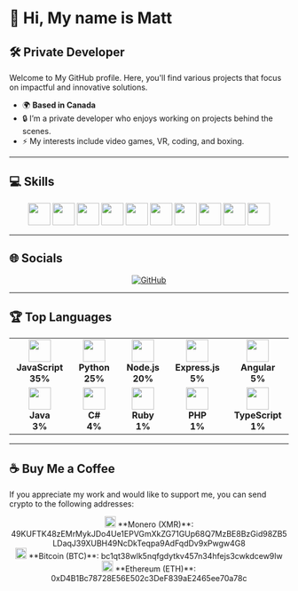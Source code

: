 # 👋 Hi, My name is Matt

## 🛠️ Private Developer

Welcome to My GitHub profile. Here, you'll find various projects that focus on impactful and innovative solutions.

- 🌍 **Based in Canada**
- 🔒 I’m a private developer who enjoys working on projects behind the scenes.
- ⚡ My interests include video games, VR, coding, and boxing.

---

## 💻 Skills
<p align="center">
  <img src="https://cdn.jsdelivr.net/gh/devicons/devicon/icons/javascript/javascript-original.svg" width="40" height="40"/>
  <img src="https://cdn.jsdelivr.net/gh/devicons/devicon/icons/python/python-original.svg" width="40" height="40"/>
  <img src="https://cdn.jsdelivr.net/gh/devicons/devicon/icons/nodejs/nodejs-original.svg" width="40" height="40"/>
  <img src="https://cdn.jsdelivr.net/gh/devicons/devicon/icons/express/express-original.svg" width="40" height="40"/>
  <img src="https://cdn.jsdelivr.net/gh/devicons/devicon/icons/angularjs/angularjs-original.svg" width="40" height="40"/>
  <img src="https://cdn.jsdelivr.net/gh/devicons/devicon/icons/java/java-original.svg" width="40" height="40"/>
  <img src="https://cdn.jsdelivr.net/gh/devicons/devicon/icons/csharp/csharp-original.svg" width="40" height="40"/>
  <img src="https://cdn.jsdelivr.net/gh/devicons/devicon/icons/ruby/ruby-original.svg" width="40" height="40"/>
  <img src="https://cdn.jsdelivr.net/gh/devicons/devicon/icons/php/php-original.svg" width="40" height="40"/>
  <img src="https://cdn.jsdelivr.net/gh/devicons/devicon/icons/typescript/typescript-original.svg" width="40" height="40"/>
</p>

---

## 🌐 Socials
<p align="center">
  <a href="https://github.com/Kaos2121">
    <img src="https://img.shields.io/badge/GitHub-100000?style=for-the-badge&logo=github&logoColor=white" alt="GitHub"/>
  </a>
</p>

---

## 🏆 Top Languages
<div align="center">
  <table>
    <tr>
      <td align="center" width="140">
        <img src="https://cdn.jsdelivr.net/gh/devicons/devicon/icons/javascript/javascript-original.svg" width="40" height="40"/><br>
        <b>JavaScript</b><br><b>35%</b>
      </td>
      <td align="center" width="140">
        <img src="https://cdn.jsdelivr.net/gh/devicons/devicon/icons/python/python-original.svg" width="40" height="40"/><br>
        <b>Python</b><br><b>25%</b>
      </td>
      <td align="center" width="140">
        <img src="https://cdn.jsdelivr.net/gh/devicons/devicon/icons/nodejs/nodejs-original.svg" width="40" height="40"/><br>
        <b>Node.js</b><br><b>20%</b>
      </td>
      <td align="center" width="140">
        <img src="https://cdn.jsdelivr.net/gh/devicons/devicon/icons/express/express-original.svg" width="40" height="40"/><br>
        <b>Express.js</b><br><b>5%</b>
      </td>
      <td align="center" width="140">
        <img src="https://cdn.jsdelivr.net/gh/devicons/devicon/icons/angularjs/angularjs-original.svg" width="40" height="40"/><br>
        <b>Angular</b><br><b>5%</b>
      </td>
    </tr>
    <tr>
      <td align="center" width="140">
        <img src="https://cdn.jsdelivr.net/gh/devicons/devicon/icons/java/java-original.svg" width="40" height="40"/><br>
        <b>Java</b><br><b>3%</b>
      </td>
      <td align="center" width="140">
        <img src="https://cdn.jsdelivr.net/gh/devicons/devicon/icons/csharp/csharp-original.svg" width="40" height="40"/><br>
        <b>C#</b><br><b>4%</b>
      </td>
      <td align="center" width="140">
        <img src="https://cdn.jsdelivr.net/gh/devicons/devicon/icons/ruby/ruby-original.svg" width="40" height="40"/><br>
        <b>Ruby</b><br><b>1%</b>
      </td>
      <td align="center" width="140">
        <img src="https://cdn.jsdelivr.net/gh/devicons/devicon/icons/php/php-original.svg" width="40" height="40"/><br>
        <b>PHP</b><br><b>1%</b>
      </td>
      <td align="center" width="140">
        <img src="https://cdn.jsdelivr.net/gh/devicons/devicon/icons/typescript/typescript-original.svg" width="40" height="40"/><br>
        <b>TypeScript</b><br><b>1%</b>
      </td>
    </tr>
  </table>
</div>

---

## ☕ Buy Me a Coffee
If you appreciate my work and would like to support me, you can send crypto to the following addresses:

<p align="center">
  <img src="https://cryptologos.cc/logos/monero-xmr-logo.png" width="20" height="20"/> **Monero (XMR)**: 49KUFTK48zEMrMykJDo4Ue1EPVGmXkZG71GUp68Q7MzBE8BzGid98ZB5LDaqJ39XUBH49NcDkTeqpa9AdFqdDv9xPwgw4G8<br>
  <img src="https://cryptologos.cc/logos/bitcoin-btc-logo.png" width="20" height="20"/> **Bitcoin (BTC)**: bc1qt38wlk5nqfgdytkv457n34hfejs3cwkdcew9lw<br>
  <img src="https://cryptologos.cc/logos/ethereum-eth-logo.png" width="20" height="20"/> **Ethereum (ETH)**: 0xD4B1Bc78728E56E502c3DeF839aE2465ee70a78c
</p>
